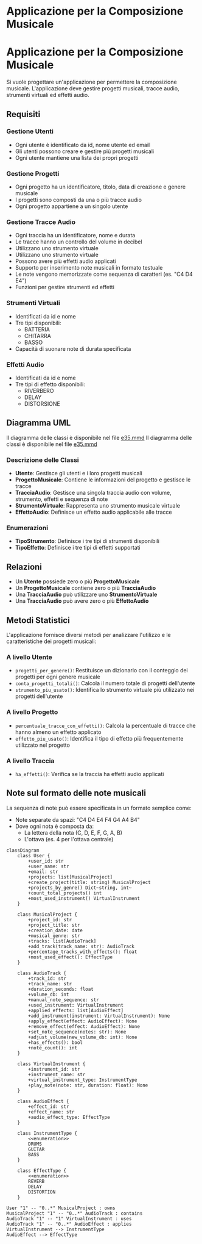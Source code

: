 # Applicazione per la Composizione Musicale

# Applicazione per la Composizione Musicale

Si vuole progettare un'applicazione per permettere la composizione musicale. L'applicazione deve gestire progetti musicali, tracce audio, strumenti virtuali ed effetti audio.

## Requisiti

### Gestione Utenti

- Ogni utente è identificato da id, nome utente ed email
- Gli utenti possono creare e gestire più progetti musicali
- Ogni utente mantiene una lista dei propri progetti

### Gestione Progetti

- Ogni progetto ha un identificatore, titolo, data di creazione e genere musicale
- I progetti sono composti da una o più tracce audio
- Ogni progetto appartiene a un singolo utente

### Gestione Tracce Audio

- Ogni traccia ha un identificatore, nome e durata
- Le tracce hanno un controllo del volume in decibel
- Utilizzano uno strumento virtuale
- Utilizzano uno strumento virtuale
- Possono avere più effetti audio applicati
- Supporto per inserimento note musicali in formato testuale
- Le note vengono memorizzate come sequenza di caratteri (es. "C4 D4 E4")
- Funzioni per gestire strumenti ed effetti

### Strumenti Virtuali

- Identificati da id e nome
- Tre tipi disponibili:
  - BATTERIA
  - CHITARRA
  - BASSO
- Capacità di suonare note di durata specificata

### Effetti Audio

- Identificati da id e nome
- Tre tipi di effetto disponibili:
  - RIVERBERO
  - DELAY
  - DISTORSIONE

## Diagramma UML

Il diagramma delle classi è disponibile nel file [e35.mmd](../docs/e35.mmd)
Il diagramma delle classi è disponibile nel file [e35.mmd](../docs/e35.mmd)

### Descrizione delle Classi

- **Utente**: Gestisce gli utenti e i loro progetti musicali
- **ProgettoMusicale**: Contiene le informazioni del progetto e gestisce le tracce
- **TracciaAudio**: Gestisce una singola traccia audio con volume, strumento, effetti e sequenza di note
- **StrumentoVirtuale**: Rappresenta uno strumento musicale virtuale
- **EffettoAudio**: Definisce un effetto audio applicabile alle tracce

### Enumerazioni

- **TipoStrumento**: Definisce i tre tipi di strumenti disponibili
- **TipoEffetto**: Definisce i tre tipi di effetti supportati

## Relazioni

- Un **Utente** possiede zero o più **ProgettoMusicale**
- Un **ProgettoMusicale** contiene zero o più **TracciaAudio**
- Una **TracciaAudio** può utilizzare uno **StrumentoVirtuale**
- Una **TracciaAudio** può avere zero o più **EffettoAudio**

## Metodi Statistici

L'applicazione fornisce diversi metodi per analizzare l'utilizzo e le caratteristiche dei progetti musicali:

### A livello Utente

- `progetti_per_genere()`: Restituisce un dizionario con il conteggio dei progetti per ogni genere musicale
- `conta_progetti_totali()`: Calcola il numero totale di progetti dell'utente
- `strumento_piu_usato()`: Identifica lo strumento virtuale più utilizzato nei progetti dell'utente

### A livello Progetto

- `percentuale_tracce_con_effetti()`: Calcola la percentuale di tracce che hanno almeno un effetto applicato
- `effetto_piu_usato()`: Identifica il tipo di effetto più frequentemente utilizzato nel progetto

### A livello Traccia

- `ha_effetti()`: Verifica se la traccia ha effetti audio applicati

## Note sul formato delle note musicali

La sequenza di note può essere specificata in un formato semplice come:

- Note separate da spazi: "C4 D4 E4 F4 G4 A4 B4"
- Dove ogni nota è composta da:
  - La lettera della nota (C, D, E, F, G, A, B)
  - L'ottava (es. 4 per l'ottava centrale)



```mermaid
classDiagram
    class User {
        +user_id: str
        +user_name: str
        +email: str 
        +projects: list[MusicalProject]
        +create_project(title: string) MusicalProject
        +projects_by_genre() Dict~string, int~
        +count_total_projects() int
        +most_used_instrument() VirtualInstrument
    }

    class MusicalProject {
        +project_id: str
        +project_title: str
        +creation_date: date
        +musical_genre: str
        +tracks: list[AudioTrack]
        +add_track(track_name: str): AudioTrack
        +percentage_tracks_with_effects(): float
        +most_used_effect(): EffectType
    }

    class AudioTrack {
        +track_id: str
        +track_name: str
        +duration_seconds: float
        +volume_db: int
        +manual_note_sequence: str
        +used_instrument: VirtualInstrument
        +applied_effects: list[AudioEffect]
        +add_instrument(instrument: VirtualInstrument): None
        +apply_effect(effect: AudioEffect): None
        +remove_effect(effect: AudioEffect): None
        +set_note_sequence(notes: str): None
        +adjust_volume(new_volume_db: int): None
        +has_effects(): bool
        +note_count(): int
    }

    class VirtualInstrument {
        +instrument_id: str
        +instrument_name: str
        +virtual_instrument_type: InstrumentType
        +play_note(note: str, duration: float): None
    }

    class AudioEffect {
        +effect_id: str
        +effect_name: str
        +audio_effect_type: EffectType
    }

    class InstrumentType {
        <<enumeration>>
        DRUMS
        GUITAR
        BASS
    }

    class EffectType {
        <<enumeration>>
        REVERB
        DELAY
        DISTORTION
    }

User "1" -- "0..*" MusicalProject : owns
MusicalProject "1" -- "0..*" AudioTrack : contains
AudioTrack "1" -- "1" VirtualInstrument : uses
AudioTrack "1" -- "0..*" AudioEffect : applies
VirtualInstrument --> InstrumentType
AudioEffect --> EffectType
```